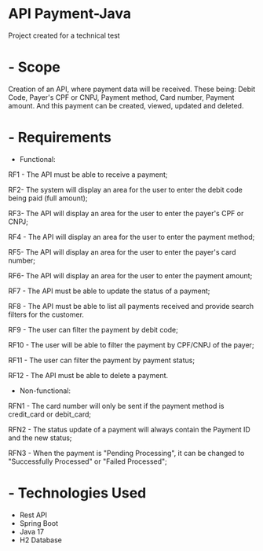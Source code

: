 # API Payment-Java
Project created for a technical test

# - Scope
Creation of an API, where payment data will be received. These being: Debit Code, Payer's CPF or CNPJ, Payment method, Card number, Payment amount. And this payment can be created, viewed, updated and deleted.

# - Requirements
- Functional:

RF1 - The API must be able to receive a payment;

RF2- The system will display an area for the user to enter the debit code being paid (full amount);

RF3- The API will display an area for the user to enter the payer's CPF or CNPJ;

RF4 - The API will display an area for the user to enter the payment method;

RF5- The API will display an area for the user to enter the payer's card number;

RF6- The API will display an area for the user to enter the payment amount;

RF7 - The API must be able to update the status of a payment;

RF8 - The API must be able to list all payments received and provide search filters for the customer.

RF9 - The user can filter the payment by debit code;

RF10 - The user will be able to filter the payment by CPF/CNPJ of the payer;

RF11 - The user can filter the payment by payment status;

RF12 - The API must be able to delete a payment.

- Non-functional:

RFN1 - The card number will only be sent if the payment method is credit_card or debit_card;

RFN2 - The status update of a payment will always contain the Payment ID and the new status;

RFN3 - When the payment is "Pending Processing", it can be changed to "Successfully Processed" or "Failed Processed";

# - Technologies Used
- Rest API
- Spring Boot
- Java 17
- H2 Database
